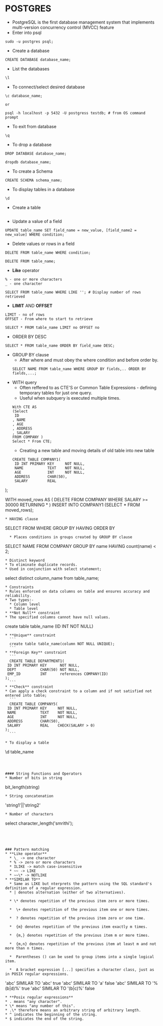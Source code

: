 # POSTGRES
* PostgreSQL is the first database management system that implements multi-version concurrency control (MVCC) feature  
* Enter into psql
```
sudo -u postgres psql; 
```
* Create a database
```
CREATE DATABASE database_name;
```
* List the databases
```
\l
```
* To connect/select desired database
```
\c database_name;

or

psql -h localhost -p 5432 -U postgress testdb; # from OS command prompt
```
* To exit from database
```
\q
```
* To drop a database
```
DROP DATABASE database_name;

dropdb database_name;
```
* To create a Schema
```
CREATE SCHEMA schema_name;
```
* To display tables in a database
``` SET FIELD
\d
```
* Create a table
```

```
* Update a value of a field
```
UPDATE table_name SET field_name = new_value, [field_name2 = new_value] WHERE condition; 
```
* Delete values or rows in a field
```
DELETE FROM table_name WHERE condition;

DELETE FROM table_name;
```
* **Like** operator
```
% - one or more characters
_ - one character

SELECT FROM table_name WHERE LIKE ''; # Display number of rows retrieved
```
* **LIMIT** AND **OFFSET**
```
LIMIT - no of rows
OFFSET - From where to start to retrieve

SELECT * FROM table_name LIMIT no OFFSET no
```
* ORDER BY DESC
```
SELECT * FROM table_name ORDER BY field_name DESC; 
```
* GROUP BY clause
  * After where and must obey the where condition and before order by.
  ```
  SELECT NAME FROM table_name WHERE GROUP BY fields,.. ORDER BY fields,...;
  ```
* WITH query
  * Often reffered to as CTE'S or Common Table Expressions - defining temporary tables for just one query.
  * Useful when subquery is executed multiple times.
  ```
  With CTE AS
  (Select
   ID
  , NAME
  , AGE
  , ADDRESS
  , SALARY
  FROM COMPANY )
  Select * From CTE;
  ```
  * Creating a new table and moving details of old table into new table
  ```
  CREATE TABLE COMPANY1(
   ID INT PRIMARY KEY     NOT NULL,
   NAME           TEXT    NOT NULL,
   AGE            INT     NOT NULL,
   ADDRESS        CHAR(50),
   SALARY         REAL
);

WITH moved_rows AS (
   DELETE FROM COMPANY
   WHERE
      SALARY >= 30000
   RETURNING *
)
INSERT INTO COMPANY1 (SELECT * FROM moved_rows);
  ```
* HAVING clause
```
SELECT
FROM
WHERE
GROUP BY
HAVING
ORDER BY
```
  * Places conditions in groups created by GROUP BY clause
  ```
  SELECT NAME FROM COMPANY GROUP BY name HAVING count(name) < 2;
  ```
* Distinct keyword
  * To eliminate duplicate records.
  * Used in conjunction with select statement;
  ```
  select distinct column_name from table_name;
  ```
* Constraints
  * Rules enforced on data columns on table and ensures accuracy and reliability.
  * Two types:- 
    * Column level
    * Table level
* **Not Null** constraint
  * The specified columns cannot have null values.
  ```
  create table table_name (ID INT NOT NULL)
  ```
* **Unique** constraint
    ```
    create table table_name(column NOT NULL UNIQUE);
    ```
* **Foreign Key** constraint
    ```
    CREATE TABLE DEPARTMENT1(
   ID INT PRIMARY KEY      NOT NULL,
   DEPT           CHAR(50) NOT NULL,
   EMP_ID         INT      references COMPANY(ID)
);
    ```
* **Check** constraint
  * Can apply a check constraint to a column and if not satisfied not entered into table;
    ```
    CREATE TABLE COMPANY5(
   ID INT PRIMARY KEY     NOT NULL,
   NAME           TEXT    NOT NULL,
   AGE            INT     NOT NULL,
   ADDRESS        CHAR(50),
   SALARY         REAL    CHECK(SALARY > 0)
);
    ```

* To display a table
```
\d table_name
```



#### String Functions and Operators
* Number of bits in string
```
bit_length(string)
```
* String concatenation
```
'string1'||'string2'
```
* Number of characters
```
select character_length('smrithi');
```




### Pattern matching
* **Like operator**
  * \_ -> one character
  * % -> zero or more characters
  * ILIKE -> match case-insensitive
  * ~~ -> LIKE
  * ~~\* -> NOTLIKE
* **SIMILAR TO**
  * Same as LIKE but nterprets the pattern using the SQL standard's definition of a regular expression.
  * | denotes alternation (either of two alternatives).

  * \* denotes repetition of the previous item zero or more times.

  *  \+ denotes repetition of the previous item one or more times.

  *  ? denotes repetition of the previous item zero or one time.

  *  {m} denotes repetition of the previous item exactly m times.

  *  {m,} denotes repetition of the previous item m or more times.

  *  {m,n} denotes repetition of the previous item at least m and not more than n times.

  *  Parentheses () can be used to group items into a single logical item.

  *  A bracket expression [...] specifies a character class, just as in POSIX regular expressions.
  ```
  'abc' SIMILAR TO 'abc'      true
  'abc' SIMILAR TO 'a'        false
  'abc' SIMILAR TO '%(b|d)%'  true
  'abc' SIMILAR TO '(b|c)%'   false
  ```
* **Posix regular expressions**
  * . means "any character".
  * \* means "any number of this".
  * .\* therefore means an arbitrary string of arbitrary length.
  * ^ indicates the beginning of the string.
  * $ indicates the end of the string.

